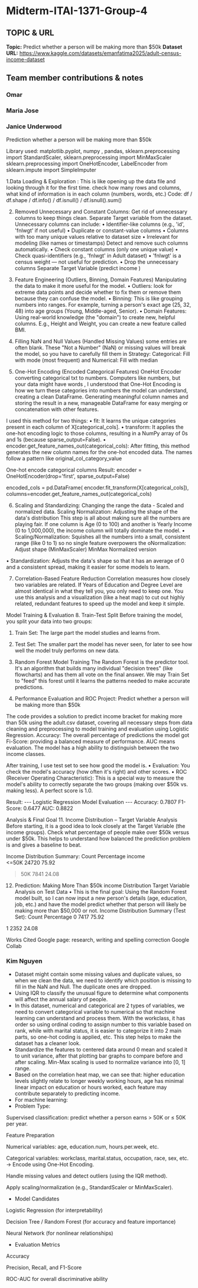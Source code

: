 # Midterm-ITAI-1371-Group-4
## TOPIC & URL

**Topic:** Predict whether a person will be making more than $50k 
**Dataset URL:** https://www.kaggle.com/datasets/emanfatima2025/adult-census-income-dataset 

## Team member contributions & notes

### Omar

### Maria Jose

### Janice Underwood
Prediction whether a person will be making more than $50k

Library used: 
matplotlib.pyplot, numpy , pandas, 
sklearn.preprocessing import StandardScaler, 
sklearn.preprocessing import MinMaxScaler
sklearn.preprocessing import OneHotEncoder, LabelEncoder
from sklearn.impute import SimpleImputer

1.Data Loading & Exploration :  This is like opening up the data file and looking through it for the first time. check how many rows and columns, what kind of information is in each column (numbers, words, etc.)
Code: df / df.shape / df.info() / df.isnull() / df.isnull().sum()

2. Removed Unnecessary and Constant Columns: 
Get rid of unnecessary columns to keep things clean. Separate Target variable from the dataset. Unnecessary columns can include:
•	Identifier-like columns (e.g., 'id', 'fnlwgt' if not useful)
•	Duplicate or constant-value columns
•	Columns with too many unique values relative to dataset size
•	Irrelevant for modeling (like names or timestamps)
Detect and remove such columns automatically.
•	Check constant columns (only one unique value)
•	Check quasi-identifiers (e.g., 'fnlwgt' in Adult dataset)
•	'fnlwgt' is a census weight — not useful for prediction.
•	Drop the unnecessary columns
Separate Target Variable (predict income )

3. Feature Engineering (Outliers, Binning, Domain Features)
Manipulating the data to make it more useful for the model.
•	Outliers: look for extreme data points and decide whether to fix them or remove them because they can confuse the model.
•	Binning: This is like grouping numbers into ranges. For example, turning a person's exact age (25, 32, 48) into age groups (Young, Middle-aged, Senior). 
•	Domain Features: Using real-world knowledge (the "domain") to create new, helpful columns. E.g., Height and Weight, you can create a new feature called BMI.

4. Filling NaN and Null Values (Handled Missing Values)
some entries are often blank. These "Not a Number" (NaN) or missing values will break the model, so you have to carefully fill them in
Strategy: Categorical: Fill with mode (most frequent) and Numerical: Fill with median

5. One-Hot Encoding (Encoded Categorical Features)
OneHot Encoder converting categorical txt to numbers. Computers like numbers, but your data might have words , I understood that One-Hot Encoding is how we turn these categories into numbers the model can understand, creating a clean DataFrame. Generating meaningful column names and storing the result in a new, manageable DataFrame for easy merging or concatenation with other features.

I used this method for two things:
•	fit: It learns the unique categories present in each column of X[categorical_cols].
•	transform: It applies the one-hot encoding logic to those columns, resulting in a NumPy array of 0s and 1s (because sparse_output=False).
•	encoder.get_feature_names_out(categorical_cols): After fitting, this method generates the new column names for the one-hot encoded data. The names follow a pattern like original_col_category_value
 
One-hot encode categorical columns
Result:
encoder = OneHotEncoder(drop='first', sparse_output=False)

encoded_cols = pd.DataFrame(
    encoder.fit_transform(X[categorical_cols]),
    columns=encoder.get_feature_names_out(categorical_cols)

6. Scaling and Standardizing: Changing the range the data - Scaled and normalized data. Scaling Normalization: Adjusting the shape of the data's distribution
This step is all about making sure all the numbers are playing fair. If one column is Age (0 to 100) and another is Yearly Income (0 to 1,000,000), the income column will totally dominate the model.
•	Scaling/Normalization: Squishes all the numbers into a small, consistent range (like 0 to 1) so no single feature overpowers the oNormalization: Adjust shape (MinMaxScaler)
MinMax Normalized version

•	Standardization: Adjusts the data's shape so that it has an average of 0 and a consistent spread, making it easier for some models to learn.

7. Correlation-Based Feature Reduction
Correlation measures how closely two variables are related. If Years of Education and Degree Level are almost identical in what they tell you, you only need to keep one. You use this analysis and a visualization (like a heat map) to cut out highly related, redundant features to speed up the model and keep it simple.

Model Training & Evaluation
8. Train-Test Split
Before training the model, you split your data into two groups:
1.	Train Set: The large part the model studies and learns from.
2.	Test Set: The smaller part the model has never seen, for later to see how well the model truly performs on new data.

09. Random Forest Model Training
The Random Forest is the predictor tool. It's an algorithm that builds many individual "decision trees" (like flowcharts) and has them all vote on the final answer. We may Train Set to "feed" this forest until it learns the patterns needed to make accurate predictions.

10. Performance Evaluation and ROC
Project: Predict whether a person will be making more than $50k
 
The code provides a solution to predict income bracket for making more than 50k using the adult.csv dataset,
covering all necessary steps from data cleaning and preprocessing to model training and evaluation using Logistic Regression.
Accuracy: The overall percentage of predictions the model got
Fi-Score: providing a balanced measure of performance.
AUC means evaluation. The model has a high ability to distinguish between the two income classes.

After training, I use test set to see how good the model is.
•	Evaluation: You check the model's accuracy (how often it's right) and other scores.
•	ROC (Receiver Operating Characteristic): This is a special way to measure the model's ability to correctly separate the two groups (making over $50k vs. making less). A perfect score is 1.0.

Result:
--- Logistic Regression Model Evaluation ---
 Accuracy: 0.7807
F1-Score: 0.6477
AUC: 0.8822

Analysis & Final Goal
11. Income Distribution – Target Variable Analysis
Before starting, it is a good idea to look closely at the Target Variable (the income groups). Check what percentage of people make over $50k versus under $50k. This helps to understand how balanced the prediction problem is and gives a baseline to beat.
 
 Income Distribution Summary:
Count	Percentage
income		
<=50K	24720	75.92

>50K	7841	24.08

12. Prediction: Making More Than $50k income Distribution 
Target Variable Analysis on Test Data
•	This is the final goal: Using the Random Forest model built, so I can now input a new person's details (age, education, job, etc.) and have the model predict whether that person will likely be making more than $50,000 or not.
 Income Distribution Summary (Test Set):
Count	Percentage
0	7417	75.92
    
1	2352	24.08

Works Cited
Google page: research, writing and spelling correction 
Google Collab

### Kim Nguyen
-	Dataset might contain some missing values and duplicate values, so when we clean the data, we need to identify which position is missing to fill in the NaN and Null. The duplicate ones are dropped. 
-	Using IQR to classify the unusual figure to determine what components will affect the annual salary of people. 
-	In this dataset, numerical and categorical are 2 types of variables, we need to convert categorical variable to numerical so that machine learning can understand and process them. With the workclass, it has order so using ordinal coding to assign number to this variable based on rank, while with marital status, it is easier to categorize it into 2 main parts, so one-hot coding is applied, etc. This step helps to make the dataset has a cleaner look.
-	Standardize the features to centered data around 0 mean and scaled it to unit variance, after that plotting bar graphs to compare before and after scaling. Min-Max scaling is used to normalize variance into [0, 1] range.
-	Based on the correlation heat map, we can see that: higher education levels slightly relate to longer weekly working hours, age has minimal linear impact on education or hours worked, each feature may contribute separately to predicting income.
- For machine learning:
- Problem Type:

Supervised classification: predict whether a person earns > 50K or ≤ 50K per year.

Feature Preparation

Numerical variables: age, education.num, hours.per.week, etc.

Categorical variables: workclass, marital.status, occupation, race, sex, etc.
→ Encode using One-Hot Encoding.

Handle missing values and detect outliers (using the IQR method).

Apply scaling/normalization (e.g., StandardScaler or MinMaxScaler).

- Model Candidates

Logistic Regression (for interpretability)

Decision Tree / Random Forest (for accuracy and feature importance)

Neural Network (for nonlinear relationships)

- Evaluation Metrics

Accuracy

Precision, Recall, and F1-Score

ROC-AUC for overall discriminative ability
